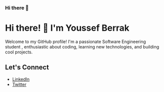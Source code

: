 ### Hi there 👋

# Hi there! 👋 I'm Youssef Berrak

Welcome to my GitHub profile! I'm a passionate Software Engineering student , enthusiastic about coding, learning new technologies, and building cool projects.



## Let's Connect
- [LinkedIn](https://www.linkedin.com/in/youssef-berrakouan)
- [Twitter](https://twitter.com/berrak_Ucef)



